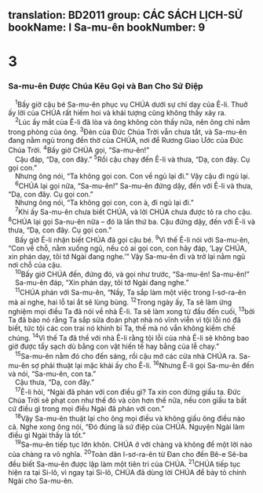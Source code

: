 translation: BD2011
group: CÁC SÁCH LỊCH-SỬ
bookName: I Sa-mu-ên 
bookNumber: 9
-------

<div class="title"><h1>3</h1><h3>Sa-mu-ên Ðược Chúa Kêu Gọi và Ban Cho Sứ Ðiệp</h3></div>
<span class="verse 1sa_3_1"> <sup>1</sup>Bấy giờ cậu bé Sa-mu-ên phục vụ CHÚA dưới sự chỉ dạy của Ê-li. Thuở ấy lời của CHÚA rất hiếm hoi và khải tượng cũng không thấy xảy ra.<br/></span>
<span class="verse 1sa_3_2"> <sup>2</sup>Lúc ấy mắt của Ê-li đã lòa và ông không còn thấy nữa, nên ông chỉ nằm trong phòng của ông. </span>
<span class="verse 1sa_3_3"><sup>3</sup>Ðèn của Ðức Chúa Trời vẫn chưa tắt, và Sa-mu-ên đang nằm ngủ trong đền thờ của CHÚA, nơi để Rương Giao Ước của Ðức Chúa Trời. </span>
<span class="verse 1sa_3_4"><sup>4</sup>Bấy giờ CHÚA gọi, “Sa-mu-ên!”<br/> Cậu đáp, “Dạ, con đây.” </span>
<span class="verse 1sa_3_5"><sup>5</sup>Rồi cậu chạy đến Ê-li và thưa, “Dạ, con đây. Cụ gọi con.”<br/> Nhưng ông nói, “Ta không gọi con. Con về ngủ lại đi.” Vậy cậu đi ngủ lại.<br/></span>
<span class="verse 1sa_3_6"> <sup>6</sup>CHÚA lại gọi nữa, “Sa-mu-ên!” Sa-mu-ên đứng dậy, đến với Ê-li và thưa, “Dạ, con đây. Cụ gọi con.”<br/> Nhưng ông nói, “Ta không gọi con, con à, đi ngủ lại đi.”<br/></span>
<span class="verse 1sa_3_7"> <sup>7</sup>Khi ấy Sa-mu-ên chưa biết CHÚA, và lời CHÚA chưa được tỏ ra cho cậu. </span>
<span class="verse 1sa_3_8"><sup>8</sup>CHÚA lại gọi Sa-nu-ên nữa – đó là lần thứ ba. Cậu đứng dậy, đến với Ê-li và thưa, “Dạ, con đây. Cụ gọi con.”<br/> Bấy giờ Ê-li nhận biết CHÚA đã gọi cậu bé. </span>
<span class="verse 1sa_3_9"><sup>9</sup>Vì thế Ê-li nói với Sa-mu-ên, “Con về chỗ, nằm xuống ngủ, nếu có ai gọi con, con hãy đáp, ‘Lạy CHÚA, xin phán dạy, tôi tớ Ngài đang nghe.’” Vậy Sa-mu-ên đi và trở lại nằm ngủ nơi chỗ của cậu.<br/></span>
<span class="verse 1sa_3_10"> <sup>10</sup>Bấy giờ CHÚA đến, đứng đó, và gọi như trước, “Sa-mu-ên! Sa-mu-ên!”<br/> Sa-mu-ên đáp, “Xin phán dạy, tôi tớ Ngài đang nghe.”<br/></span>
<span class="verse 1sa_3_11"> <sup>11</sup>CHÚA phán với Sa-mu-ên, “Nầy, Ta sắp làm một việc trong I-sơ-ra-ên mà ai nghe, hai lỗ tai ắt sẽ lùng bùng. </span>
<span class="verse 1sa_3_12"><sup>12</sup>Trong ngày ấy, Ta sẽ làm ứng nghiệm mọi điều Ta đã nói về nhà Ê-li. Ta sẽ làm xong từ đầu đến cuối, </span>
<span class="verse 1sa_3_13"><sup>13</sup>bởi Ta đã bảo nó rằng Ta sắp sửa đoán phạt nhà nó vĩnh viễn vì tội lỗi nó đã biết, tức tội các con trai nó khinh bỉ Ta, thế mà nó vẫn không kiềm chế chúng. </span>
<span class="verse 1sa_3_14"><sup>14</sup>Vì thế Ta đã thề với nhà Ê-li rằng tội lỗi của nhà Ê-li sẽ không bao giờ được tẩy sạch dù bằng con vật hiến tế hay bằng của lễ chay.”<br/></span>
<span class="verse 1sa_3_15"> <sup>15</sup>Sa-mu-ên nằm đó cho đến sáng, rồi cậu mở các cửa nhà CHÚA ra. Sa-mu-ên sợ phải thuật lại mặc khải ấy cho Ê-li. </span>
<span class="verse 1sa_3_16"><sup>16</sup>Nhưng Ê-li gọi Sa-mu-ên đến và nói, “Sa-mu-ên, con ta.”<br/> Cậu thưa, “Dạ, con đây.”<br/></span>
<span class="verse 1sa_3_17"> <sup>17</sup>Ê-li hỏi, “Ngài đã phán với con điều gì? Ta xin con đừng giấu ta. Ðức Chúa Trời sẽ phạt con như thế đó và còn hơn thế nữa, nếu con giấu ta bất cứ điều gì trong mọi điều Ngài đã phán với con.”<br/></span>
<span class="verse 1sa_3_18"> <sup>18</sup>Vậy Sa-mu-ên thuật lại cho ông mọi điều và không giấu ông điều nào cả. Nghe xong ông nói, “Ðó đúng là sứ điệp của CHÚA. Nguyện Ngài làm điều gì Ngài thấy là tốt.”<br/></span>
<span class="verse 1sa_3_19"> <sup>19</sup>Sa-mu-ên tiếp tục lớn khôn. CHÚA ở với chàng và không để một lời nào của chàng ra vô nghĩa. </span>
<span class="verse 1sa_3_20"><sup>20</sup>Toàn dân I-sơ-ra-ên từ Ðan cho đến Bê-e Sê-ba đều biết Sa-mu-ên được lập làm một tiên tri của CHÚA. </span>
<span class="verse 1sa_3_21"><sup>21</sup>CHÚA tiếp tục hiện ra tại Si-lô, vì ngay tại Si-lô, CHÚA đã dùng lời CHÚA để bày tỏ chính Ngài cho Sa-mu-ên.<br/></span>
